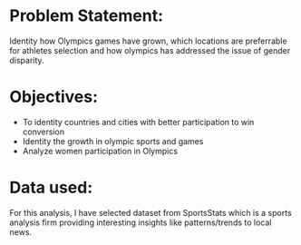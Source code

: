 # Problem Statement:
Identity how Olympics games have grown, which locations are preferrable for athletes selection and how olympics has addressed the issue of gender disparity.

# Objectives:
- To identity countries and cities with better participation to win conversion
- Identity the growth in olympic sports and games
- Analyze women participation in Olympics

# Data used:
For this analysis, I have selected dataset from SportsStats which is a sports analysis firm providing interesting insights like patterns/trends to local news.
